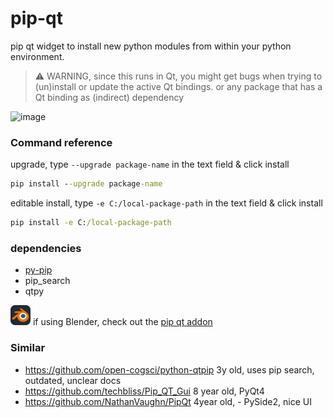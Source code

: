 # pip-qt
pip qt widget to install new python modules from within your python environment.  

> ⚠️ WARNING, since this runs in Qt, you might get bugs when trying to (un)install or update the active Qt bindings.
> or any package that has a Qt binding as (indirect) dependency

![image](https://github.com/hannesdelbeke/pip-qt/assets/3758308/272b56de-ada0-45f3-a813-75db8a749688)

### Command reference

upgrade, type `--upgrade package-name` in the text field & click install
```cmd
pip install --upgrade package-name
```

editable install, type `-e C:/local-package-path` in the text field & click install
```cmd
pip install -e C:/local-package-path
```

### dependencies
- [py-pip](https://github.com/hannesdelbeke/py-pip)
- pip_search
- qtpy

<img src="https://raw.githubusercontent.com/tandpfun/skill-icons/59059d9d1a2c092696dc66e00931cc1181a4ce1f/icons/Blender-Dark.svg" width="32" style="max-width: 100%;"> if using Blender, check out the [pip qt addon](https://github.com/hannesdelbeke/pip-qt-addon)

### Similar
- https://github.com/open-cogsci/python-qtpip 3y old, uses pip search, outdated, unclear docs
- https://github.com/techbliss/Pip_QT_Gui 8 year old, PyQt4
- https://github.com/NathanVaughn/PipQt 4year old, - PySide2, nice UI
